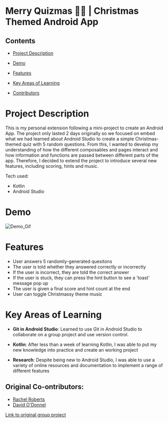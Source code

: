 # Merry Quizmas 🎄🎅 | Christmas Themed Android App

## Contents

- [Project Description](#project-description)
- [Demo](#demo)
- [Features](#features)
- [Key Areas of Learning](#key-areas-of-learning)

- [Contributors](#contributors)

# Project Description

This is my personal extension following a mini-project to create an Android App.
The project only lasted 2 days originally so we focused on embed what we had learned about Android Studio to create a simple Christmas-themed quiz with 5 random questions.
From this, I wanted to develop my understanding of how the different composables and pages interact and how information and functions are passed between different parts of the app.
Therefore, I decided to extend the project to introduce several new features, including scoring, hints and music.

Tech used:

* Kotlin
* Android Studio

# Demo
![Demo_Gif](readme_images/demo_gif.gif)

# Features
- User answers 5 randomly-generated quesitons
- The user is told whether they answered correctly or incorrectly
- If the user is incorrect, they are told the correct answer
- If the user is stuck, they can press the hint button to see a 'toast' message pop up
- The user is given a final score and hint count at the end
- User can toggle Christmassy theme music

# Key Areas of Learning

- **Git in Android Studio**: Learned to use Git in Android Studio to collaborate on a group project and use version control.

- **Kotlin**: After less than a week of learning Kotlin, I was able to put my new knowledge into practice and create an working project

- **Research**: Despite being new to Android Studio, I was able to use a variety of online resources and documentation to implement a range of different features


## Original Co-ontributors:
- [Rachel Roberts](https://github.com/Rachel853)
- [David O'Donnel](https://github.com/SoundMotives)
  
[Link to original group project](https://github.com/SoundMotives/MerryQuizmasApp)
  
